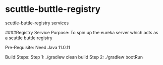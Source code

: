 # scuttle-buttle-registry
scuttle-buttle-registry services

####Registry Service
Purpose: To spin up the eureka server which acts as a scuttle buttle registry

Pre-Requisite:
Need Java 11.0.11

Build Steps:
Step 1:
./gradlew clean build
Step 2:
./gradlew bootRun

